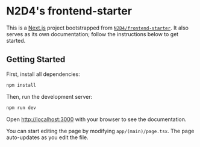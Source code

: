 # N2D4's frontend-starter

This is a [Next.js](https://nextjs.org/) project bootstrapped from [`N2D4/frontend-starter`](https://github.com/N2D4/frontend-starter). It also serves as its own documentation; follow the instructions below to get started.

## Getting Started

First, install all dependencies:

```bash
npm install
```

Then, run the development server:

```bash
npm run dev
```

Open [http://localhost:3000](http://localhost:3000) with your browser to see the documentation.

You can start editing the page by modifying `app/(main)/page.tsx`. The page auto-updates as you edit the file.
